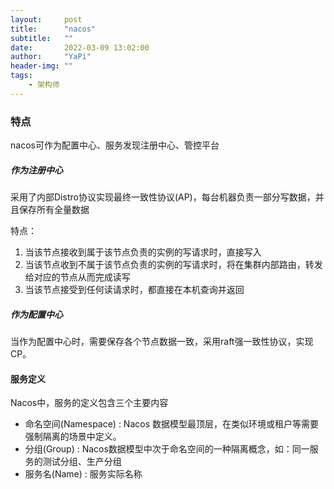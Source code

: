 ```yaml
---
layout:     post
title:      "nacos"
subtitle:   ""
date:       2022-03-09 13:02:00
author:     "YaPi"
header-img: ""
tags:
    - 架构师
---
```


### 特点
nacos可作为配置中心、服务发现注册中心、管控平台

##### 作为注册中心
采用了内部Distro协议实现最终一致性协议(AP)，每台机器负责一部分写数据，并且保存所有全量数据

特点：

1. 当该节点接收到属于该节点负责的实例的写请求时，直接写入
2. 当该节点收到不属于该节点负责的实例的写请求时，将在集群内部路由，转发给对应的节点从而完成读写
3. 当该节点接受到任何读请求时，都直接在本机查询并返回

##### 作为配置中心
当作为配置中心时，需要保存各个节点数据一致，采用raft强一致性协议，实现CP。

#### 服务定义
Nacos中，服务的定义包含三个主要内容

- 命名空间(Namespace) : Nacos 数据模型最顶层，在类似环境或租户等需要强制隔离的场景中定义。
- 分组(Group) : Nacos数据模型中次于命名空间的一种隔离概念，如：同一服务的测试分组、生产分组
- 服务名(Name) : 服务实际名称